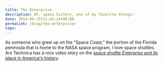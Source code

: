 ```yaml
---
title: The Enterprise
description: Oh, space history, one of my favorite things!
date: 2014-09-15T11:41:14+00:00
permalink: /blog/the-enterprise/
tags:
---
```


As someone who grew up on the "Space Coast," the portion of the Florida peninsula that is home to the NASA space program, I love space shuttles. Ars Technica has a nice video story on the [space shuttle _Enterprise_ and its place in America's history](http://arstechnica.com/science/2014/09/a-closer-look-at-the-space-shuttle-that-never-got-to-space/).
